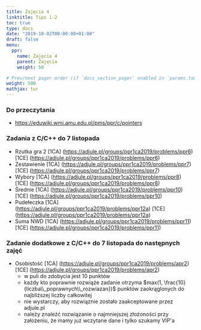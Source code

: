 ```yaml
---
title: Zajęcia 4
linktitle: Tips 1-2
toc: true
type: docs
date: "2019-10-02T00:00:00+01:00"
draft: false
menu:
  ppr:
    name: Zajęcia 4
    parent: Zajęcia
    weight: 50

# Prev/next pager order (if `docs_section_pager` enabled in `params.toml`)
weight: 500
mathjax: tur
---
```


### Do przeczytania
* https://eduwiki.wmi.amu.edu.pl/pms/ppr/c/pointers

### Zadania z C/C++ do 7 listopada
<!--07.11.19 c,c++-->
* Rzutka gra 2 [1CA] (https://adjule.pl/groups/ppr1ca2019/problems/ppr6) [1CE] (https://adjule.pl/groups/ppr1ca2019/problems/ppr6)
* Zestawienie [1CA] (https://adjule.pl/groups/ppr1ca2019/problems/ppr7) [1CE] (https://adjule.pl/groups/ppr1ca2019/problems/ppr7)
* Wybory [1CA] (https://adjule.pl/groups/ppr1ca2019/problems/ppr8) [1CE] (https://adjule.pl/groups/ppr1ca2019/problems/ppr8)
* Średnie [1CA] (https://adjule.pl/groups/ppr1ca2019/problems/ppr10) [1CE] (https://adjule.pl/groups/ppr1ca2019/problems/ppr10)
* Pudełeczka [1CA] (https://adjule.pl/groups/ppr1ca2019/problems/ppr12a) [1CE] (https://adjule.pl/groups/ppr1ca2019/problems/ppr12a)
* Suma NWD [1CA] (https://adjule.pl/groups/ppr1ca2019/problems/ppr11) [1CE] (https://adjule.pl/groups/ppr1ca2019/problems/ppr11)

### Zadanie dodatkowe z C/C++ do 7 listopada do następnych zajęć
* Osobistość [1CA] (https://adjule.pl/groups/ppr1ca2019/problems/apr2) [1CE] (https://adjule.pl/groups/ppr1ca2019/problems/apr2)
  * w puli do zdobycia jest 10 punktów
  * każdy kto poprawnie rozwiąże zadanie otrzyma $max(1, \frac{10}{liczba\\_poprawnych\\_rozwiazan})$ punktów zaokrąglonych do najbliższej liczby całkowitej
  * nie wystarczy, aby rozwiąznie zostało zaakceptowane przez adjule.pl
  * należy znaleźć rozwiązanie o najmniejszej złożoności przy założeniu, że mamy już wczytane dane i tylko szukamy VIP'a
